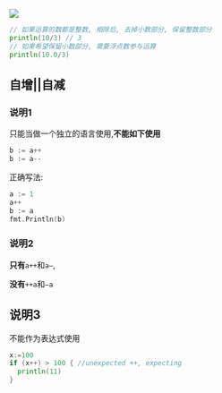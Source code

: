 ![](https://ws3.sinaimg.cn/large/006tKfTcly1g1869vq23tj314e0oimy5.jpg)



```go
// 如果运算的数都是整数, 相除后, 去掉小数部分, 保留整数部分
println(10/3) // 3
// 如果希望保留小数部分, 需要浮点数参与运算
println(10.0/3)
```

## 自增||自减

### 说明1

只能当做一个独立的语言使用,**不能如下使用**

```go
b := a++
b := a--
```

正确写法:

```go
a := 1
a++
b := a
fmt.Println(b)
```

### 说明2

**只有**`a++`和`a—`,  

**没有**`++a`和`—a`

## 说明3

不能作为表达式使用

```go
x:=100
if (x++) > 100 { //unexpected ++, expecting
  println(11)
}
```

